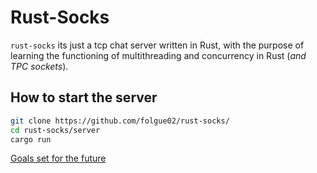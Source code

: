 # Rust-Socks
`rust-socks` its just a tcp chat server written in Rust, with the purpose of learning the functioning of multithreading and concurrency in Rust (*and TPC sockets*).

## How to start the server
```bash
git clone https://github.com/folgue02/rust-socks/
cd rust-socks/server
cargo run
```

[Goals set for the future](./goals.md)
